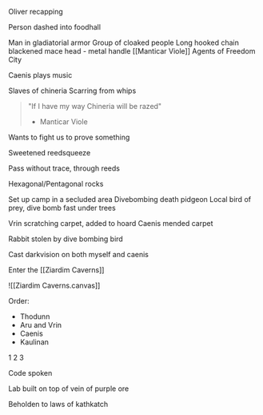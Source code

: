 
Oliver recapping

Person dashed into foodhall

Man in gladiatorial armor
Group of cloaked people
Long hooked chain blackened mace head - metal handle
[[Manticar Viole]] 
Agents of Freedom City

Caenis plays music

Slaves of chineria
Scarring from whips


>"If I have my way Chineria will be razed"
>- Manticar Viole

Wants to fight us to prove something


Sweetened reedsqueeze

Pass without trace, through reeds



Hexagonal/Pentagonal rocks

Set up camp in a secluded area
Divebombing death pidgeon
Local bird of prey, dive bomb fast under trees

Vrin scratching carpet, added to hoard
Caenis mended carpet

Rabbit stolen by dive bombing bird

Cast darkvision on both myself and caenis

Enter the [[Ziardim Caverns]]

![[Ziardim Caverns.canvas]]

Order:
- Thodunn
- Aru and Vrin
- Caenis
- Kaulinan


1 
2
3


Code spoken

Lab built on top of vein of purple ore

Beholden to laws of kathkatch

